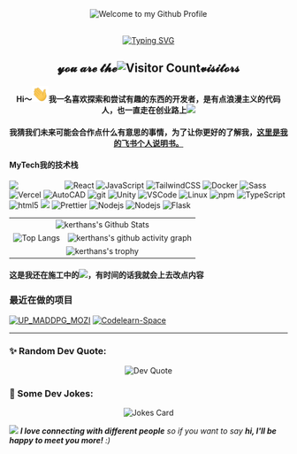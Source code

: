 
<div align="center">
  <img src="https://github.com/BrunnerLivio/brunnerlivio/blob/master/images/welcome.png?raw=true" style="max-width: 100%;" alt="Welcome to my Github Profile" />
  <br />
  <br />


[![Typing SVG](https://readme-typing-svg.demolab.com?font=Pacifico&size=26&duration=4500&pause=1000&color=C62EF7&center=true%C2%A0%C2%A0%E7%9C%9F%E7%9A%84&vCenter=false%C2%A0%C2%A0%E9%94%99%E8%AF%AF%E7%9A%84&repeat=true%C2%A0%C2%A0%E7%9C%9F%E7%9A%84&random=false%C2%A0%C2%A0%E9%94%99%E8%AF%AF%E7%9A%84&width=435&lines=Hi!+I'm+Clint.;Welcome+to+my+Github~;Thank+you+for+meeting+us+here)](https://git.io/typing-svg)
## 𝔂𝓸𝓾 𝓪𝓻𝓮 𝓽𝓱𝓮![Visitor Count](https://profile-counter.glitch.me/kerthans/count.svg)𝓿𝓲𝓼𝓲𝓽𝓸𝓻𝓼
<!-- ![](https://komarev.com/ghpvc/?username=kerthans&label=Visitors&color=ff69b4&style=plastic) -->



#### Hi～<img src="https://raw.githubusercontent.com/ABSphreak/ABSphreak/master/gifs/Hi.gif" width="30px">我一名喜欢探索和尝试有趣的东西的开发者，是有点浪漫主义的代码人，也一直走在创业路上<img src="https://emojis.slackmojis.com/emojis/images/1531849430/4246/blob-sunglasses.gif?1531849430" width="30"/>

#### 我猜我们未来可能会合作点什么有意思的事情，为了让你更好的了解我，[这里是我的飞书个人说明书。](https://xi1uh4zvhbc.feishu.cn/docx/Gx6cdEawdoR85OxWZHQcWqw8nMd?from=from_copylink)


</div>

#### MyTech我的技术栈
<img align='left' src='https://user-images.githubusercontent.com/5713670/87202985-820dcb80-c2b6-11ea-9f56-7ec461c497c3.gif' width='100'>
<p>
  <img alt="React" src="https://img.shields.io/badge/-React-45b8d8?style=flat-square&logo=react&logoColor=white" />
  <img alt="JavaScript" src="https://img.shields.io/badge/-JavaScript-%23F7DF1C?style=flat-square&logo=javascript&logoColor=000000&labelColor=%23F7DF1C&color=%23FFCE5A" />
<img alt="TailwindCSS" src="https://img.shields.io/badge/-TailwindCSS-%231a202c?style=flat-square&logo=tailwind-css" />
  <img alt="Docker" src="https://img.shields.io/badge/-Docker-46a2f1?style=flat-square&logo=docker&logoColor=white" />
  <img alt="Sass" src="https://img.shields.io/badge/-Sass-CC6699?style=flat-square&logo=sass&logoColor=white" />
    <img alt="Vercel" src="https://img.shields.io/badge/-Vercel-%23ffffff?style=flat-square&logo=vercel&logoColor=000000" />
  <img alt="AutoCAD" src="https://img.shields.io/badge/-AutoCAD-db7092?style=flat-square&logo=autocad&logoColor=white" />
  <img alt="git" src="https://img.shields.io/badge/-Git-F05032?style=flat-square&logo=git&logoColor=white" />
  <img alt="Unity" src="https://img.shields.io/badge/-Unity-ea2845?style=flat-square&logo=unity&logoColor=white" />
  <img alt="VSCode" src="https://img.shields.io/badge/-VSCode-%23007ACC?style=flat-square&logo=visual-studio-code" />
  <img alt="Linux" src="https://img.shields.io/badge/-Linux-DD0031?style=flat-square&logo=Linux&logoColor=white" />
  <img alt="npm" src="https://img.shields.io/badge/-NPM-CB3837?style=flat-square&logo=npm&logoColor=white" />
    <img alt="TypeScript" src="https://img.shields.io/badge/-TypeScript-007ACC?style=flat-square&logo=typescript&logoColor=white" />
  <img alt="html5" src="https://img.shields.io/badge/-HTML5-E34F26?style=flat-square&logo=html5&logoColor=white" />
  <img src="https://img.shields.io/badge/-CSS3-1572B6?style=flat-square&logo=css3" /> 
  <img alt="Prettier" src="https://img.shields.io/badge/-Prettier-F7B93E?style=flat-square&logo=prettier&logoColor=white" />
  <img alt="Nodejs" src="https://img.shields.io/badge/-Nodejs-43853d?style=flat-square&logo=Node.js&logoColor=white" />
<img alt="Nodejs" src="https://img.shields.io/badge/-Nextjs-000000?style=flat-square&logo=Next.js&logoColor=white" />
<img alt="Flask" src="https://img.shields.io/badge/-Flask-1572B6?style=flat-square&logo=Flask" /> 
</p>


<table>
  <tr>
    <td align="center" colspan="2">
      <img align="center" width="600px" src="https://github-readme-stats.vercel.app/api?username=kerthans&include_all_commits=true&count_private=true&show_icons=true&line_height=20&title_color=7A7ADB&icon_color=2234AE&text_color=D3D3D3&bg_color=0,000000,130F40&hide_border=true" alt="kerthans's Github Stats" />
    </td>
  </tr>
  <tr>
    <td align="center">
      <img align="center" src="https://github-readme-stats.vercel.app/api/top-langs/?username=kerthans" alt="Top Langs" />
    </td>
    <td align="center">
      <img align="center" src="https://github-readme-activity-graph.vercel.app/graph?username=kerthans" alt="kerthans's github activity graph" />
    </td>
  </tr>
  <tr>
    <td align="center" colspan="2">
      <img align="center" src="https://github-profile-trophy.vercel.app/?username=kerthans" alt="kerthans's trophy" />
    </td>
  </tr>
</table>


<!-- <p align="center"> <img align="center" src="https://github-readme-stats.vercel.app/api?username=kerthans&include_all_commits=true&count_private=true&show_icons=true&line_height=20&title_color=7A7ADB&icon_color=2234AE&text_color=D3D3D3&bg_color=0,000000,130F40&hide_border=true" alt="kerthans's Github Stats" />
<p align="center"> <img align="center" src="https://github-readme-stats.vercel.app/api/top-langs/?username=kerthans" alt="Top Langs" />
<p align="center"> <img align="center" src="https://github-readme-activity-graph.vercel.app/graph?username=kerthans" alt="kerthans's github activity graph" />
<p align="center"> <img align="center" src="https://github-profile-trophy.vercel.app/?username=kerthans" alt="kerthans's trophy" /> -->

#### 这是我还在施工中的[![](https://img.shields.io/website?color=0ab9e6&style=flat-square&up_message=airyyy.tech&url=https%3A%2F%2Fxlbd.me&)](https://www.airyyy.tech/)，有时间的话我就会上去改点内容


### 最近在做的项目

[![UP_MADDPG_MOZI](https://svg.bookmark.style/api?url=https://github.com/kerthans/UP_MADDPG_MOZI&mode=dark&style=horizontal)](https://github.com/kerthans/UP_MADDPG_MOZI)
[![Codelearn-Space](https://svg.bookmark.style/api?url=https://github.com/kerthans/Codelearn-Space&mode=light&style=horizontal)](https://github.com/kerthans/Codelearn-Space)

---

<h3 align="left">✨ Random Dev Quote:</h3>
<p align="center">
  <img src="https://quotes-github-readme.vercel.app/api?type=horizontal&theme=catppuccin_mocha&border=true" alt="Dev Quote" />
</p>
<h3 align="left">🤠 Some Dev Jokes:</h3>
<p align="center">
  <img src="https://readme-jokes.vercel.app/api" alt="Jokes Card" />
</p>

<img src="https://media.giphy.com/media/LnQjpWaON8nhr21vNW/giphy.gif" width="60"> <em><b>I love connecting with different people</b> so if you want to say <b>hi, I'll be happy to meet you more!</b> :)</em>